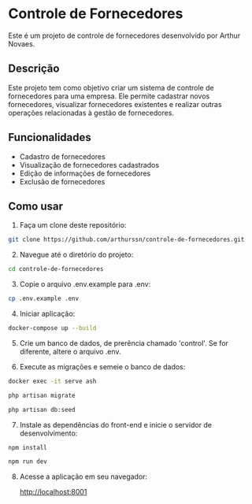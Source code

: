 # Controle de Fornecedores

Este é um projeto de controle de fornecedores desenvolvido por Arthur Novaes.

## Descrição

Este projeto tem como objetivo criar um sistema de controle de fornecedores para uma empresa. Ele permite cadastrar
novos fornecedores, visualizar fornecedores existentes e realizar outras operações relacionadas à gestão de
fornecedores.

## Funcionalidades

-   Cadastro de fornecedores
-   Visualização de fornecedores cadastrados
-   Edição de informações de fornecedores
-   Exclusão de fornecedores

## Como usar

1. Faça um clone deste repositório:

```bash
git clone https://github.com/arthurssn/controle-de-fornecedores.git
```

2. Navegue até o diretório do projeto:

```bash
cd controle-de-fornecedores
```

3. Copie o arquivo .env.example para .env:

```bash
cp .env.example .env
```

4. Iniciar aplicação:

```bash
docker-compose up --build
```

5. Crie um banco de dados, de prerência chamado 'control'. Se for diferente, altere o arquivo .env.

6. Execute as migrações e semeie o banco de dados:

```bash
docker exec -it serve ash
```

```bash
php artisan migrate
```

```bash
php artisan db:seed
```

7. Instale as dependências do front-end e inicie o servidor de desenvolvimento:

```bash
npm install
```

```bash
npm run dev
```

8. Acesse a aplicação em seu navegador:

    [http://localhost:8001](http://localhost:8001)

